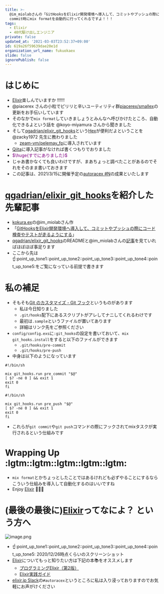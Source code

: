 ```yaml
---
title: >-
  @im_miolabさんの「GitHooksをElixir開発環境へ導入して、コミットやプッシュの際にコード検査やテストが走るようにする」にすこ〜し補足をします。git
  commit時にmix formatを自動的に行ってくれるですよ！！！
tags:
  - Elixir
  - 40代駆け出しエンジニア
private: false
updated_at: '2021-03-03T23:52:37+09:00'
id: 619a26f59639dae20e1d
organization_url_name: fukuokaex
slide: false
ignorePublish: false
---
```

# はじめに
- [Elixir](https://elixir-lang.org/)楽しんでいますか :bangbang::bangbang::bangbang:
- @piacerex さんの小粒でピリリと辛いユーティリティ群[piacerex/smallex](https://github.com/piacerex/smallex)の更新をお手伝いしています
- そのなかで`mix format`していきましょうとみんなへ呼びかけたところ、自動化できるよという話を @koyo-miyamura さんから聞きました
- そして[qgadrian/elixir_git_hooks](https://github.com/qgadrian/elixir_git_hooks)という[Hex](https://hex.pm/)が便利だよということを @zacky1972 先生に教わりました
    - [zeam-vm/pelemay_fp](https://github.com/zeam-vm/pelemay_fp/)に導入されています
- [Qiita](https://qiita.com/)に導入記事がなければ書くつもりでおりました
- <font color="purple">$\huge{すでにありました}$</font>
- じゃあ書かなくても良いわけですが、まあちょっと調べたことがあるのでそれをそのまま書いておきます
- この記事は、2021/3/15に開催予定の[autoracex #N](https://autoracex.connpass.com/event/206023/)の成果といたします

# [qgadrian/elixir_git_hooks](https://github.com/qgadrian/elixir_git_hooks)を紹介した先輩記事
- [kokura.ex](https://fukuokaex.connpass.com/)の@im_miolabさん作
- 「[GitHooksをElixir開発環境へ導入して、コミットやプッシュの際にコード検査やテストが走るようにする](https://qiita.com/im_miolab/items/7ffb1e1aeebd78477079)」
- [qgadrian/elixir_git_hooks](https://github.com/qgadrian/elixir_git_hooks)のREADMEと@im_miolabさんの[記事](https://qiita.com/im_miolab/items/7ffb1e1aeebd78477079)を見ていればほぼほぼ事足ります
- ここから先は:point_up::point_up_tone1::point_up_tone2::point_up_tone3::point_up_tone4::point_up_tone5:をご覧になっている前提で書きます

# 私の補足
- そもそも[Git のカスタマイズ - Git フック](https://git-scm.com/book/ja/v2/Git-%E3%81%AE%E3%82%AB%E3%82%B9%E3%82%BF%E3%83%9E%E3%82%A4%E3%82%BA-Git-%E3%83%95%E3%83%83%E3%82%AF)というものがあります
    - 私は今日知りました
    - `.git/hooks`配下にあるスクリプトがアレしてナニしてくれるわけです
    - 最初は`.sample`というファイルが置いてあります
    - 詳細はリンク先をご参照ください
- `config/config.exs`に`:git_hooks`の設定を書いておいて、`mix git_hooks.install`をすると以下のファイルができます
    - `.git/hooks/pre-commit`
    - `.git/hooks/pre-push`
- 中身は以下のようになっています

```:.git/hooks/pre-commit
#!/bin/sh

mix git_hooks.run pre_commit "$@"
[ $? -ne 0 ] && exit 1
exit 0
fi
```

```:.git/hooks/pre-push
#!/bin/sh

mix git_hooks.run pre_push "$@"
[ $? -ne 0 ] && exit 1
exit 0
fi
```

- これらが`git commit`や`git push`コマンドの際にフックされてmixタスクが実行されるという仕組みです

# Wrapping Up :lgtm::lgtm::lgtm::lgtm::lgtm: 
- `mix format`とかちょっとしたことではあるけれども必ずやることにするならこういう仕組みを導入して自動化するのはいいですね
- Enjoy [Elixir](https://elixir-lang.org/) :rocket::rocket::rocket:

# (最後の最後に)[Elixir](https://elixir-lang.org/)ってなによ？ という方へ

![image.png](https://qiita-image-store.s3.ap-northeast-1.amazonaws.com/0/131808/601aeb87-9d1d-6a9d-b30b-338507dc593e.png)

- :point_up::point_up_tone1::point_up_tone2::point_up_tone3::point_up_tone4::point_up_tone5: 2020/12/26時点くらいのスクリーンショット
- [Elixir](https://elixir-lang.org/)についてもっと知りたい方は下記の本:books:をオススメします
    - [プログラミングElixir（第2版）](https://www.ohmsha.co.jp/book/9784274226373/)
    - [Elixir実践ガイド](https://book.impress.co.jp/books/1120101021)
- [elixir.jp Slack](https://join.slack.com/t/elixirjp/shared_invite/zt-ae8m5bad-WW69GH1w4iuafm1tKNgd~w)の`#autoracex`というところに私は入り浸っておりますのでお気軽にお声がけください

 
